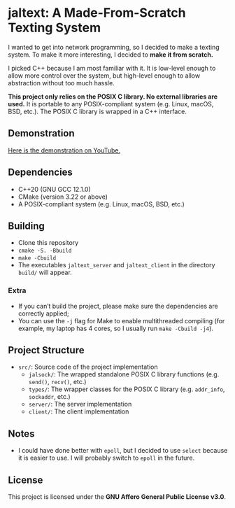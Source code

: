# jaltext: A Made-From-Scratch Texting System

I wanted to get into network programming, so I decided to make a texting system. To make it more interesting, I decided to **make it from scratch.**

I picked C++ because I am most familiar with it. It is low-level enough to allow more control over the system, but high-level enough to allow abstraction without too much hassle.

**This project only relies on the POSIX C library. No external libraries are used.**
It is portable to any POSIX-compliant system (e.g. Linux, macOS, BSD, etc.). The POSIX C library is wrapped in a C++ interface.

## Demonstration

[Here is the demonstration on YouTube.](https://youtu.be/A4diOnhv23I)

## Dependencies

- C++20 (GNU GCC 12.1.0)
- CMake (version 3.22 or above)
- A POSIX-compliant system (e.g. Linux, macOS, BSD, etc.)

## Building

- Clone this repository
- `cmake -S. -Bbuild`
- `make -Cbuild`
- The executables `jaltext_server` and `jaltext_client` in the directory `build/` will appear.

### Extra
- If you can’t build the project, please make sure the dependencies are correctly applied;
- You can use the `-j` flag for Make to enable multithreaded compiling (for example, my laptop has 4 cores, so I usually run `make -Cbuild -j4`).

## Project Structure

- `src/`: Source code of the project implementation
    - `jalsock/`: The wrapped standalone POSIX C library functions (e.g. `send()`, `recv()`, etc.)
    - `types/`: The wrapper classes for the POSIX C library (e.g. `addr_info`, `sockaddr`, etc.)
    - `server/`: The server implementation
    - `client/`: The client implementation

## Notes

- I could have done better with `epoll`, but I decided to use `select` because it is easier to use. I will probably switch to `epoll` in the future.

## License

This project is licensed under the **GNU Affero General Public License v3.0**.